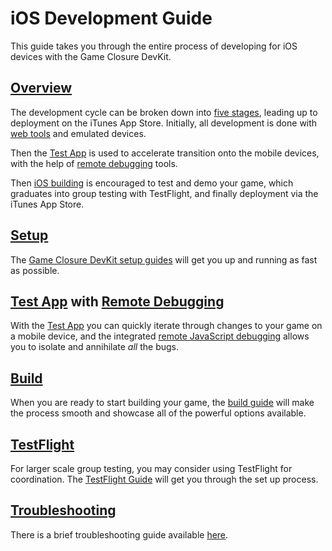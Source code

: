 # iOS Development Guide

This guide takes you through the entire process of developing for iOS devices with the Game Closure DevKit.

## [Overview](./ios-stages.html)

The development cycle can be broken down into [five stages](./ios-stages.html), leading up to deployment on the iTunes App Store.  Initially, all development is done with [web tools](../guide/quick-start.html) and emulated devices.

Then the [Test App](./ios-test-app.html) is used to accelerate transition onto the mobile devices, with the help of [remote debugging](./ios-remote-debug.html) tools.

Then [iOS building](./ios-build.html) is encouraged to test and demo your game, which graduates into group testing with TestFlight, and finally deployment via the iTunes App Store.

## [Setup](./ios-setup.html)

The [Game Closure DevKit setup guides](./ios-setup.html) will get you up and running as fast as possible.

## [Test App](./ios-test-app.html) with [Remote Debugging](./ios-remote-debug.html)

With the [Test App](./ios-test-app.html) you can quickly iterate through changes to your game on a mobile device, and the integrated [remote JavaScript debugging](./ios-remote-debug.html) allows you to isolate and annihilate *all* the bugs.

## [Build](./ios-build.html)

When you are ready to start building your game, the [build guide](./ios-build.html) will make the process smooth and showcase all of the powerful options available.

## [TestFlight](./ios-testflight.html)

For larger scale group testing, you may consider using TestFlight for coordination.  The [TestFlight Guide](./ios-testflight.html) will get you through the set up process.

## [Troubleshooting](./ios-troubleshooting.html)

There is a brief troubleshooting guide available [here](./ios-troubleshooting.html).
